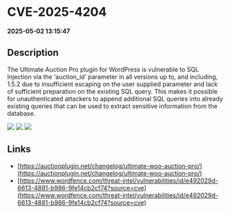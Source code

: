 # CVE-2025-4204

**2025-05-02 13:15:47**

## Description
The Ultimate Auction Pro plugin for WordPress is vulnerable to SQL Injection via the ‘auction_id’ parameter in all versions up to, and including, 1.5.2 due to insufficient escaping on the user supplied parameter and lack of sufficient preparation on the existing SQL query.  This makes it possible for unauthenticated attackers to append additional SQL queries into already existing queries that can be used to extract sensitive information from the database.

![](https://img.shields.io/static/v1?label=Score&message=7.5&color=red)
![](https://img.shields.io/static/v1?label=Severity&message=HIGH&color=red)
![](https://img.shields.io/static/v1?label=CWE&message=SQL&color=green)

## Links
- [https://auctionplugin.net/changelog/ultimate-woo-auction-pro/](https://auctionplugin.net/changelog/ultimate-woo-auction-pro/)
- [https://www.wordfence.com/threat-intel/vulnerabilities/id/e492029d-6613-4881-b986-9fe14cb2cf74?source=cve](https://www.wordfence.com/threat-intel/vulnerabilities/id/e492029d-6613-4881-b986-9fe14cb2cf74?source=cve)
